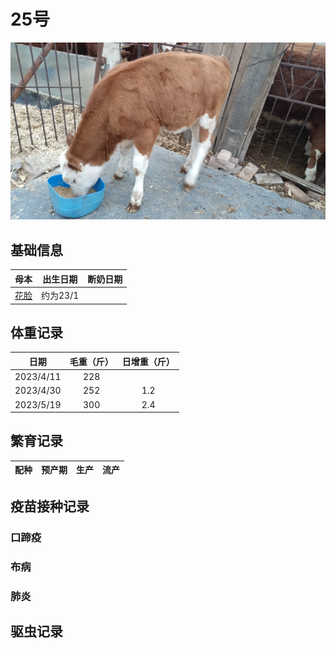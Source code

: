 # 25号
![25号](/images/simmental/third/花脸孩子.jpg)

## 基础信息
|母本                               |出生日期  |断奶日期|
|:--:                               |:-----:  |:-----:|
|[花脸](../second/face.md)    |约为23/1 |       |

## 体重记录
| 日期           |    毛重（斤）  |日增重（斤）|
| ------------- | :-----------: | :-----------: |
| 2023/4/11     |      228      ||
| 2023/4/30     |      252      |1.2|
| 2023/5/19     |      300      |2.4|
## 繁育记录
|配种|预产期|生产|流产|
|:------:|:------:|:------:|:------:|

## 疫苗接种记录
### 口蹄疫

### 布病

### 肺炎


## 驱虫记录

